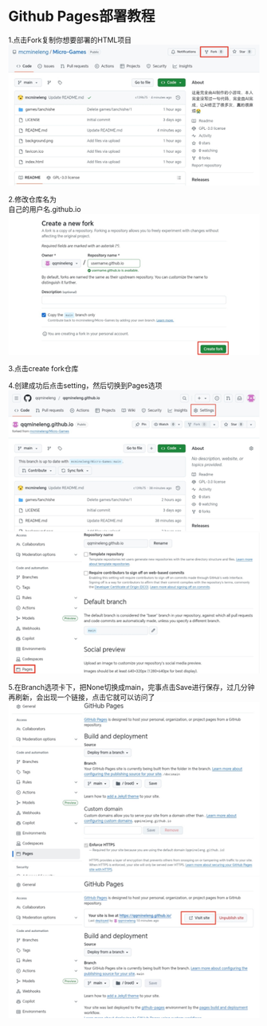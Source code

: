 # Github Pages部署教程
<p>1.点击Fork复制你想要部署的HTML项目<br><img src="./1.jpg" alt="图片无法加载，请刷新"></p>
<p>2.修改仓库名为<br>自己的用户名.github.io<br><img src="./2.jpg" alt="图片无法加载，请刷新"></p>
<p>3.点击create fork仓库</p>
<p>4.创建成功后点击setting，然后切换到Pages选项<br><img src="./3.jpg" alt="图片无法加载，请刷新"><br><img src="./4.jpg" alt="图片无法加载，请刷新"></p>
<p>5.在Branch选项卡下，把None切换成main，完事点击Save进行保存，过几分钟再刷新，会出现一个链接，点击它就可以访问了<br><img src="./5.jpg" alt="图片无法加载，请刷新"><br><img src="./6.jpg" alt="图片无法加载，请刷新"></p>
